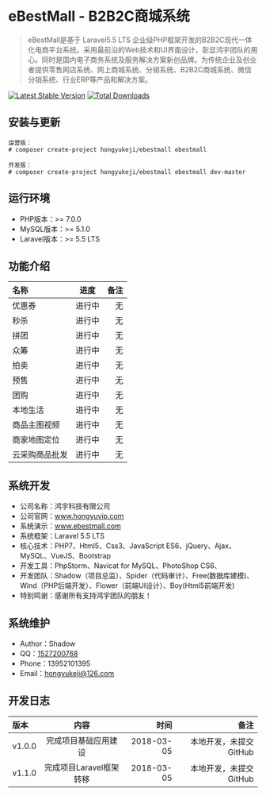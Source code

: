 eBestMall - B2B2C商城系统
===============================

> eBestMall是基于 Laravel5.5 LTS 企业级PHP框架开发的B2B2C现代一体化电商平台系统。采用最前沿的Web技术和UI界面设计，彰显鸿宇团队的用心。同时是国内电子商务系统及服务解决方案新创品牌。为传统企业及创业者提供零售网店系统、网上商城系统、分销系统、B2B2C商城系统、微信分销系统、行业ERP等产品和解决方案。

[![Latest Stable Version](https://poser.pugx.org/hongyukeji/ebestmall/v/stable.png)](https://packagist.org/packages/hongyukeji/ebestmall)
[![Total Downloads](https://poser.pugx.org/hongyukeji/ebestmall/downloads.png)](https://packagist.org/packages/hongyukeji/ebestmall)


安装与更新
-------------------

```
运营版：
# composer create-project hongyukeji/ebestmall ebestmall

开发版：
# composer create-project hongyukeji/ebestmall ebestmall dev-master
```


运行环境
-------------------

* PHP版本：>= 7.0.0
* MySQL版本：>= 5.1.0
* Laravel版本：>= 5.5 LTS


功能介绍
-------------------

|名称|进度|备注|
|:----|:-----:|-----:|
优惠券 |   进行中 |   无    |
秒杀    |   进行中  |   无    |
拼团    |   进行中  |   无    |
众筹    |   进行中  |   无    |
拍卖    |   进行中  |   无    |
预售    |   进行中  |   无    |
团购    |   进行中  |   无    |
本地生活    |   进行中  |   无    |
商品主图视频    |   进行中  |   无    |
商家地图定位    |   进行中  |   无    |
云采购商品批发  |   进行中  |   无    |


系统开发
-------------------

* 公司名称：鸿宇科技有限公司
* 公司官网：www.hongyuvip.com
* 系统演示：www.ebestmall.com
* 系统框架：Laravel 5.5 LTS
* 核心技术：PHP7、Html5、Css3、JavaScript ES6、jQuery、Ajax、MySQL、VueJS、Bootstrap
* 开发工具：PhpStorm、Navicat for MySQL、PhotoShop CS6、
* 开发团队：Shadow（项目总监）、Spider（代码审计）、Free(数据库建模)、Wind（PHP后端开发）、Flower（前端UI设计）、Boy(Html5前端开发)
* 特别鸣谢：感谢所有支持鸿宇团队的朋友！


系统维护
-------------------

* Author：Shadow
* QQ：[1527200768](http://wpa.qq.com/msgrd?V=1&uin=1527200768&Menu=yes)
* Phone：13952101395
* Email：hongyukeji@126.com


开发日志
-------------------

|版本|内容|时间|备注|
|:----|:-----:|-----:|-----:|
v1.0.0|完成项目基础应用建设|2018-03-05|本地开发，未提交GitHub|
v1.1.0|完成项目Laravel框架转移|2018-03-05|本地开发，未提交GitHub|
